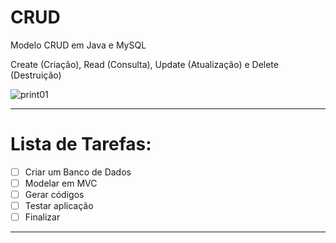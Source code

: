 # CRUD
 Modelo CRUD em Java e MySQL
 
 Create (Criação), Read (Consulta), Update (Atualização) e Delete (Destruição)

![print01](https://user-images.githubusercontent.com/59098153/83950583-476dca80-a802-11ea-9425-a5f1902b32b3.png)

***

# Lista de Tarefas:
- [ ] Criar um Banco de Dados
- [ ] Modelar em MVC
- [ ] Gerar códigos
- [ ] Testar aplicação
- [ ] Finalizar

***
